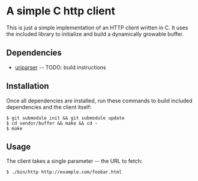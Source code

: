 # A simple C http client

This is just a simple implementation of an HTTP client written in C.  It uses the included library to initialize and build a dynamically growable buffer.

## Dependencies

* [uriparser](http://uriparser.sourceforge.net/) -- TODO: build instructions

## Installation

Once all dependencies are installed, run these commands to build included dependencies and the client itself:

    $ git submodule init && git submodule update
    $ cd vendor/buffer && make && cd -
    $ make

## Usage

The client takes a single parameter -- the URL to fetch:

    $ ./bin/http http://example.com/foobar.html
